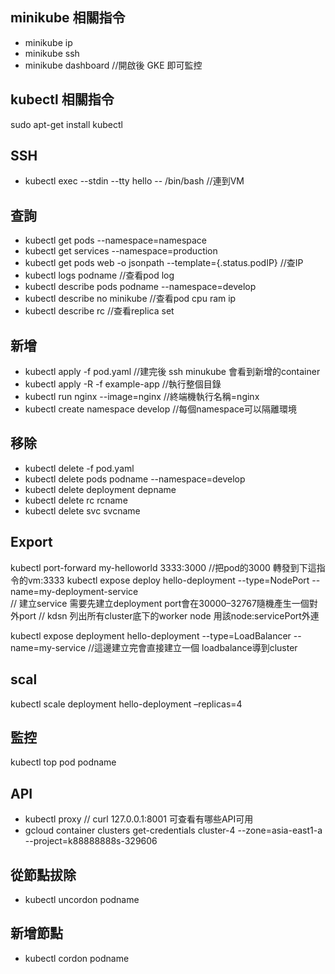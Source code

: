 ## minikube 相關指令
* minikube ip
* minikube ssh
* minikube dashboard //開啟後 GKE 即可監控
## kubectl 相關指令
sudo apt-get install kubectl
## SSH
* kubectl exec --stdin --tty hello -- /bin/bash     //連到VM
## 查詢
* kubectl get pods --namespace=namespace
* kubectl get services --namespace=production
* kubectl get pods web -o jsonpath --template={.status.podIP} //查IP
* kubectl logs podname                  //查看pod log
* kubectl describe pods podname --namespace=develop
* kubectl describe no minikube          //查看pod cpu ram ip
* kubectl describe rc                   //查看replica set
## 新增
* kubectl apply -f pod.yaml             //建完後 ssh minukube 會看到新增的container
* kubectl apply -R -f example-app       //執行整個目錄
* kubectl run nginx --image=nginx       //終端機執行名稱=nginx
* kubectl create namespace develop      //每個namespace可以隔離環境
## 移除
* kubectl delete -f pod.yaml
* kubectl delete pods podname --namespace=develop
* kubectl delete deployment depname
* kubectl delete rc rcname
* kubectl delete svc svcname
## Export
kubectl port-forward my-helloworld 3333:3000        //把pod的3000 轉發到下這指令的vm:3333 
kubectl expose deploy hello-deployment --type=NodePort --name=my-deployment-service   
// 建立service 需要先建立deployment port會在30000–32767隨機產生一個對外port
// kdsn 列出所有cluster底下的worker node 用該node:servicePort外連

kubectl expose deployment hello-deployment --type=LoadBalancer --name=my-service  //這邊建立完會直接建立一個 loadbalance導到cluster
## scal
kubectl scale deployment hello-deployment –replicas=4
## 監控
kubectl top pod podname
## API
* kubectl proxy // curl 127.0.0.1:8001 可查看有哪些API可用
* gcloud container clusters get-credentials cluster-4 --zone=asia-east1-a --project=k88888888s-329606
## 從節點拔除
* kubectl uncordon podname
## 新增節點
* kubectl cordon podname
